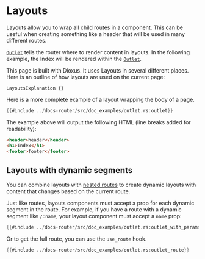 # Layouts

Layouts allow you to wrap all child routes in a component. This can be useful when creating something like a header that will be used in many different routes.

[`Outlet`] tells the router where to render content in layouts. In the following example,
the Index will be rendered within the [`Outlet`].

This page is built with Dioxus. It uses Layouts in several different places. Here is an outline of how layouts are used on the current page:

```inject-dioxus
LayoutsExplanation {}
```

Here is a more complete example of a layout wrapping the body of a page.

```rust
{{#include ../docs-router/src/doc_examples/outlet.rs:outlet}}
```

The example above will output the following HTML (line breaks added for
readability):

```html
<header>header</header>
<h1>Index</h1>
<footer>footer</footer>
```

## Layouts with dynamic segments

You can combine layouts with [nested routes](./nested-routes.md) to create dynamic layouts with content that changes based on the current route.

Just like routes, layouts components must accept a prop for each dynamic segment in the route. For example, if you have a route with a dynamic segment like `/:name`, your layout component must accept a `name` prop:

```rust
{{#include ../docs-router/src/doc_examples/outlet.rs:outlet_with_params}}
```

Or to get the full route, you can use the `use_route` hook.

```rust
{{#include ../docs-router/src/doc_examples/outlet.rs:outlet_route}}
```

[`Outlet`]: https://docs.rs/dioxus-router/latest/dioxus_router/components/fn.Outlet.html
[`use_route`]: https://docs.rs/dioxus-router/latest/dioxus_router/hooks/fn.use_route.html
